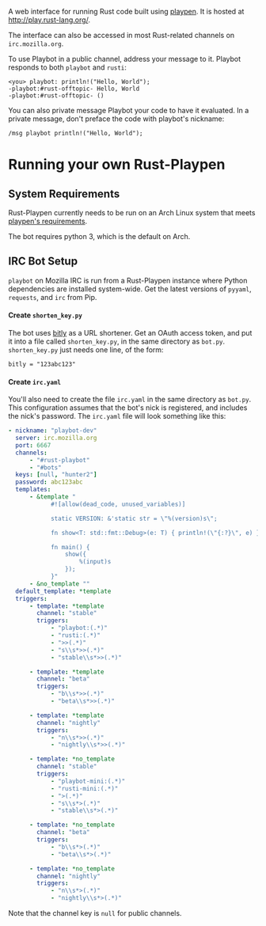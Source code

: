 A web interface for running Rust code built using [playpen][playpen]. It is
hosted at <http://play.rust-lang.org/>.

The interface can also be accessed in most Rust-related channels on
`irc.mozilla.org`.

To use Playbot in a public channel, address your message to it. Playbot
responds to both `playbot` and `rusti`: 

    <you> playbot: println!("Hello, World");
    -playbot:#rust-offtopic- Hello, World
    -playbot:#rust-offtopic- ()

You can also private message Playbot your code to have it evaluated. In a
private message, don't preface the code with playbot's nickname: 

    /msg playbot println!("Hello, World");

# Running your own Rust-Playpen

## System Requirements

Rust-Playpen currently needs to be run on an Arch Linux system that meets
[playpen's requirements][playpen]. 

The bot requires python 3, which is the default on Arch.

## IRC Bot Setup 

`playbot` on Mozilla IRC is run from a Rust-Playpen instance where Python
dependencies are installed system-wide. Get the latest versions of `pyyaml`,
`requests`, and `irc` from Pip. 

#### Create `shorten_key.py`

The bot uses [bitly](http://bitly.com) as a URL shortener. Get an OAuth access token, and put it
into a file called `shorten_key.py`, in the same directory as `bot.py`.
`shorten_key.py` just needs one line, of the form:

    bitly = "123abc123"

#### Create `irc.yaml`

You'll also need to create the file `irc.yaml` in the same directory as
`bot.py`. This configuration assumes that the bot's nick is
registered, and includes the nick's password. The `irc.yaml` file will look
something like this:

```yaml
- nickname: "playbot-dev"
  server: irc.mozilla.org
  port: 6667
  channels:
      - "#rust-playbot"
      - "#bots"
  keys: [null, "hunter2"]
  password: abc123abc
  templates:
      - &template "
            #![allow(dead_code, unused_variables)]

            static VERSION: &'static str = \"%(version)s\";

            fn show<T: std::fmt::Debug>(e: T) { println!(\"{:?}\", e) }

            fn main() {
                show({
                    %(input)s
                });
            }"
      - &no_template ""
  default_template: *template
  triggers:
      - template: *template
        channel: "stable"
        triggers:
            - "playbot:(.*)"
            - "rusti:(.*)"
            - ">>(.*)"
            - "s\\s*>>(.*)"
            - "stable\\s*>>(.*)"

      - template: *template
        channel: "beta"
        triggers:
            - "b\\s*>>(.*)"
            - "beta\\s*>>(.*)"

      - template: *template
        channel: "nightly"
        triggers:
            - "n\\s*>>(.*)"
            - "nightly\\s*>>(.*)"

      - template: *no_template
        channel: "stable"
        triggers:
            - "playbot-mini:(.*)"
            - "rusti-mini:(.*)"
            - ">(.*)"
            - "s\\s*>(.*)"
            - "stable\\s*>(.*)"

      - template: *no_template
        channel: "beta"
        triggers:
            - "b\\s*>(.*)"
            - "beta\\s*>(.*)"

      - template: *no_template
        channel: "nightly"
        triggers:
            - "n\\s*>(.*)"
            - "nightly\\s*>(.*)"
```

Note that the channel key is `null` for public channels.


[playpen]: https://github.com/thestinger/playpen
[nickname]: https://github.com/rust-lang/rust-playpen/blob/master/bot.py#L140

